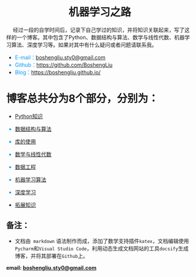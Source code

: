 <!--
    作者：刘博生
    email: boshengliu.sty0@gmail.com
**  本文档可用于个人学习目的，不得用于商业目的  **
-->

# <center>机器学习之路</center>

&#8195; 经过一段的自学时间后，记录下自己学过的知识，并将知识关联起来，写了这样的一个博客。其中包含了Python、数据结构与算法、数学与线性代数、机器学习算法、深度学习等。如果对其中有什么疑问或者问题请联系我。

* <font color=#0099ff>E-mail：boshengliu.sty0@gmail.com
* Github：https://github.com/BoshengLiu
* Blog：https://boshengliu.github.io/</font>

# 博客总共分为8个部分，分别为：

* <font color=#0099ff>[Python知识](python_learning_notes/readme.md)

* [数据结构与算法](data_structures_algorithms_notes/readme.md)

* [库的使用](library_usage_notes/readme.md)

* [数学与线性代数](mathematics_basis_notes/readme.md)

* [数据工程](data_project_notes/readme.md)

* [机器学习算法](machine_learning_notes/readme.md)

* [深度学习](deep_learning_notes/readme.md)

* [拓展知识](expand_algorithms/readme.md)</font>

## 备注：
* 文档由` markdown` 语法制作而成，添加了数学支持插件`katex`，文档编辑使用`Pycharm`和`Visual Studio Code`，利用动态生成文档网站的工具`docsify`生成博客，并将其部署在`Github`上。

**email: boshengliu.sty0@gmail.com** 
 
